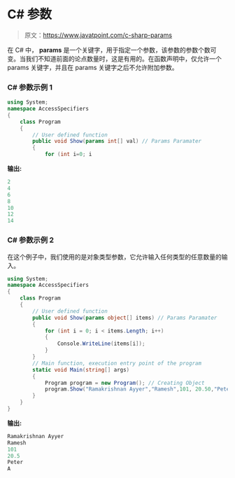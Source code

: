# C# 参数

> 原文：<https://www.javatpoint.com/c-sharp-params>

在 C# 中， **params** 是一个关键字，用于指定一个参数，该参数的参数个数可变。当我们不知道前面的论点数量时，这是有用的。在函数声明中，仅允许一个 params 关键字，并且在 params 关键字之后不允许附加参数。

### C# 参数示例 1

```cs
using System;
namespace AccessSpecifiers
{
    class Program
    {
        // User defined function
        public void Show(params int[] val) // Params Paramater
        {
            for (int i=0; i
```

**输出:**

```cs
2
4
6
8
10
12
14

```

### C# 参数示例 2

在这个例子中，我们使用的是对象类型参数，它允许输入任何类型的任意数量的输入。

```cs
using System;
namespace AccessSpecifiers
{
    class Program
    {
        // User defined function
        public void Show(params object[] items) // Params Paramater
        {
            for (int i = 0; i < items.Length; i++)
            {
                Console.WriteLine(items[i]);
            }   
        }
        // Main function, execution entry point of the program
        static void Main(string[] args)
        {
            Program program = new Program(); // Creating Object
            program.Show("Ramakrishnan Ayyer","Ramesh",101, 20.50,"Peter", 'A'); // Passing arguments of variable length
        }	
    }
}

```

**输出:**

```cs
Ramakrishnan Ayyer
Ramesh
101
20.5
Peter
A

```